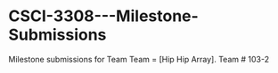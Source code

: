 # CSCI-3308---Milestone-Submissions

Milestone submissions for Team Team = [Hip Hip Array]. Team # 103-2
